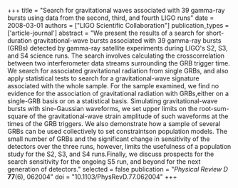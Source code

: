 +++
title = "Search for gravitational waves associated with 39 gamma-ray bursts using data from the second, third, and fourth LIGO runs"
date = 2008-03-01
authors = ["LIGO Scientific Collaboration"]
publication_types = ['article-journal']
abstract = "We present the results of a search for short-duration gravitational-wave bursts associated with 39 gamma-ray bursts (GRBs) detected by gamma-ray satellite experiments during LIGO's S2, S3, and S4 science runs. The search involves calculating the crosscorrelation between two interferometer data streams surrounding the GRB trigger time. We search for associated gravitational radiation from single GRBs, and also apply statistical tests to search for a gravitational-wave signature associated with the whole sample. For the sample examined, we find no evidence for the association of gravitational radiation with GRBs,either on a single-GRB basis or on a statistical basis. Simulating gravitational-wave bursts with sine-Gaussian waveforms, we set upper limits on the root-sum-square of the gravitational-wave strain amplitude of such waveforms at the times of the GRB triggers. We also demonstrate how a sample of several GRBs can be used collectively to set constraintson population models. The small number of GRBs and the significant change in sensitivity of the detectors over the three runs, however, limits the usefulness of a population study for the S2, S3, and S4 runs.Finally, we discuss prospects for the search sensitivity for the ongoing S5 run, and beyond for the next generation of detectors."
selected = false
publication = "*Physical Review D* **77**(6), 062004"
doi = "10.1103/PhysRevD.77.062004"
+++
